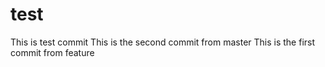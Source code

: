 # test
This is test commit
This is the second commit from master
This is the first commit from feature
